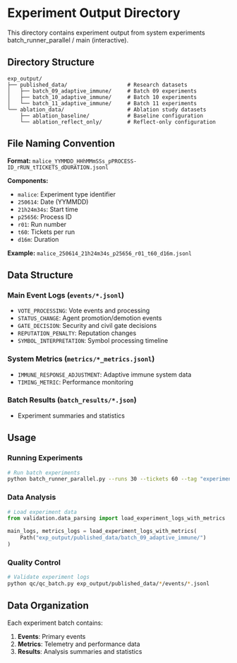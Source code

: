 # Experiment Output Directory

This directory contains experiment output from system experiments batch_runner_parallel / main (interactive).

## Directory Structure

```
exp_output/
├── published_data/                   # Research datasets
│   ├── batch_09_adaptive_immune/     # Batch 09 experiments
│   ├── batch_10_adaptive_immune/     # Batch 10 experiments
│   └── batch_11_adaptive_immune/     # Batch 11 experiments
└── ablation_data/                    # Ablation study datasets
    ├── ablation_baseline/            # Baseline configuration
    └── ablation_reflect_only/        # Reflect-only configuration
```

## File Naming Convention

**Format:** `malice_YYMMDD_HHhMMmSSs_pPROCESS-ID_rRUN_tTICKETS_dDURATION.jsonl`

**Components:**

- `malice`: Experiment type identifier
- `250614`: Date (YYMMDD)
- `21h24m34s`: Start time
- `p25656`: Process ID
- `r01`: Run number
- `t60`: Tickets per run
- `d16m`: Duration

**Example:** `malice_250614_21h24m34s_p25656_r01_t60_d16m.jsonl`

## Data Structure

### Main Event Logs (`events/*.jsonl`)

- `VOTE_PROCESSING`: Vote events and processing
- `STATUS_CHANGE`: Agent promotion/demotion events
- `GATE_DECISION`: Security and civil gate decisions
- `REPUTATION_PENALTY`: Reputation changes
- `SYMBOL_INTERPRETATION`: Symbol processing timeline

### System Metrics (`metrics/*_metrics.jsonl`)

- `IMMUNE_RESPONSE_ADJUSTMENT`: Adaptive immune system data
- `TIMING_METRIC`: Performance monitoring

### Batch Results (`batch_results/*.json`)

- Experiment summaries and statistics

## Usage

### Running Experiments

```bash
# Run batch experiments
python batch_runner_parallel.py --runs 30 --tickets 60 --tag "experiment_name"
```

### Data Analysis

```python
# Load experiment data
from validation.data_parsing import load_experiment_logs_with_metrics

main_logs, metrics_logs = load_experiment_logs_with_metrics(
    Path("exp_output/published_data/batch_09_adaptive_immune/")
)
```

### Quality Control

```bash
# Validate experiment logs
python qc/qc_batch.py exp_output/published_data/*/events/*.jsonl
```

## Data Organization

Each experiment batch contains:

1. **Events**: Primary events
2. **Metrics**: Telemetry and performance data
3. **Results**: Analysis summaries and statistics
